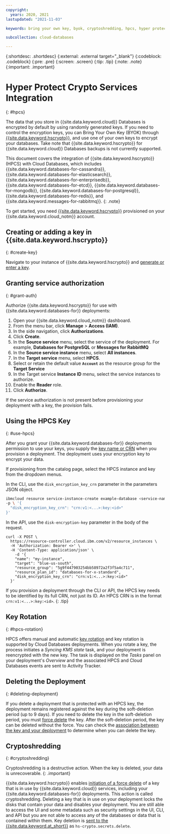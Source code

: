 ```yaml
---
copyright:
  years: 2020, 2021
lastupdated: "2021-11-03"

keywords: bring your own key, byok, cryptoshredding, hpcs, hyper protect crypto services

subcollection: cloud-databases

---
```


{:shortdesc: .shortdesc}
{:external: .external target="_blank"}
{:codeblock: .codeblock}
{:pre: .pre}
{:screen: .screen}
{:tip: .tip}
{:note: .note}
{:important: .important}

# Hyper Protect Crypto Services Integration
{: #hpcs}

The data that you store in {{site.data.keyword.cloud}} Databases is encrypted by default by using randomly generated keys. If you need to control the encryption keys, you can Bring Your Own Key (BYOK) through [{{site.data.keyword.hscrypto}}](/docs/hs-crypto?topic=hs-crypto-get-started), and use one of your own keys to encrypt your databases. Take note that {{site.data.keyword.hscrypto}} for {{site.data.keyword.cloud}} Databases backups is not currently supported. 

This document covers the integration of {{site.data.keyword.hscrypto}} (HPCS) with Cloud Databases, which includes {{site.data.keyword.databases-for-cassandra}},{{site.data.keyword.databases-for-elasticsearch}}, {{site.data.keyword.databases-for-enterprisedb}}, {{site.data.keyword.databases-for-etcd}}, {{site.data.keyword.databases-for-mongodb}}, {{site.data.keyword.databases-for-postgresql}}, {{site.data.keyword.databases-for-redis}}, and {{site.data.keyword.messages-for-rabbitmq}}.
{: .note}

To get started, you need [{{site.data.keyword.hscrypto}}](/catalog/services/hyper-protect-crypto-services) provisioned on your {{site.data.keyword.cloud_notm}} account. 

## Creating or adding a key in {{site.data.keyword.hscrypto}}
{: #create-key}

Navigate to your instance of {{site.data.keyword.hscrypto}} and [generate or enter a key](/docs/hs-crypto?topic=hs-crypto-get-started).

## Granting service authorization
{: #grant-auth}

Authorize {{site.data.keyword.hscrypto}} for use with {{site.data.keyword.databases-for}} deployments:

1. Open your {{site.data.keyword.cloud_notm}} dashboard.
2. From the menu bar, click **Manage** &gt; **Access (IAM)**.
3. In the side navigation, click **Authorizations**.
4. Click **Create**.
5. In the **Source service** menu, select the service of the deployment. For example, **Databases for PostgreSQL** or **Messages for RabbitMQ**
6. In the **Source service instance** menu, select **All instances**.
7. In the **Target service** menu, select **HPCS**.
8. Select or retain the default value **`Account`** as the resource group for the **Target Service**
9. In the Target service **Instance ID** menu, select the service instances to authorize.
10. Enable the **Reader** role.
11. Click **Authorize**.

If the service authorization is not present before provisioning your deployment with a key, the provision fails.

## Using the HPCS Key
{: #use-hpcs}

After you grant your {{site.data.keyword.databases-for}} deployments permission to use your keys, you supply the [key name or CRN](/docs/hs-crypto?topic=hs-crypto-view-keys) when you provision a deployment. The deployment uses your encryption key to encrypt your data.

If provisioning from the catalog page, select the HPCS instance and key from the dropdown menus.

In the CLI, use the `disk_encryption_key_crn` parameter in the parameters JSON object.
```bash
ibmcloud resource service-instance-create example-database <service-name> standard us-south \
-p \ '{
  "disk_encryption_key_crn": "crn:v1:<...>:key:<id>"
}'
```

In the API, use the `disk-encryption-key` parameter in the body of the request.
```curl
curl -X POST \
  https://resource-controller.cloud.ibm.com/v2/resource_instances \
  -H 'Authorization: Bearer <>' \
  -H 'Content-Type: application/json' \
    -d '{
    "name": "my-instance",
    "target": "blue-us-south",
    "resource_group": "5g9f447903254bb58972a2f3f5a4c711",
    "resource_plan_id": "databases-for-x-standard",
    "disk_encryption_key_crn": "crn:v1:<...>:key:<id>"
  }'
```

If you provision a deployment through the CLI or API, the HPCS key needs to be identified by its full CRN, not just its ID. An HPCS CRN is in the format `crn:v1:<...>:key:<id>`.
{: .tip}

## Key Rotation
{: #hpcs-rotation}

HPCS offers manual and automatic [key rotation](/docs/hs-crypto?topic=hs-crypto-set-rotation-policy) and key rotation is supported by Cloud Databases deployments. When you rotate a key, the process initiates a _Syncing KMS state_ task, and your deployment is reencrypted with the new key. The task is displayed on the _Tasks_ panel on your deployment's _Overview_ and the associated HPCS and Cloud Databases events are sent to Activity Tracker.

## Deleting the Deployment
{: #deleting-deployment}

If you delete a deployment that is protected with an HPCS key, the deployment remains registered against the key during the soft-deletion period (up to 9 days). If you need to delete the key in the soft-deletion period, you must [force delete](/docs/hs-crypto?topic=hs-crypto-delete-keys) the key. After the soft-deletion period, the key can be deleted without the force. You can check the [association between the key and your deployment](/docs/hs-crypto?topic=hs-crypto-view-key-details) to determine when you can delete the key.

## Cryptoshredding
{: #cryptoshredding}

Cryptoshredding is a destructive action. When the key is deleted, your data is unrecoverable.
{: .important}

{{site.data.keyword.hscrypto}} enables [initiation of a force delete](/docs/hs-crypto?topic=hs-crypto-delete-keys) of a key that is in use by {{site.data.keyword.cloud}} services, including your {{site.data.keyword.databases-for}} deployments. This action is called cryptoshredding. Deleting a key that is in use on your deployment locks the disks that contain your data and disables your deployment. You are still able to access the UI and some metadata such as security settings in the UI, CLI, and API but you are not able to access any of the databases or data that is contained within them. Key deletion is [sent to the {{site.data.keyword.at_short}}](/docs/hs-crypto?topic=hs-crypto-at-events) as `hs-crypto.secrets.delete`.



